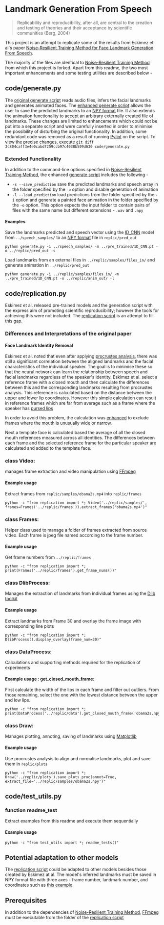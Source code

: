 # Landmark Generation From Speech

> Replicability and reproducibility, after all, are central to the creation and testing of theories and their acceptance by scientific communities (Berg, 2004)

This project is an attempt to replicate some of the results from Eskimez et al's paper [Noise-Resilient Training Method for Face Landmark Generation From Speech](https://ieeexplore.ieee.org/document/8871109).

The majority of the files are identical to [Noise-Resilient Training Method](https://github.com/eeskimez/noise_resilient_3dtface) from which this project is forked. Apart from this readme, the two most important enhancements and some testing utilities are described below -

## code/generate.py

The [original generate script](https://github.com/eeskimez/noise_resilient_3dtface/blob/master/code/generate.py) reads audio files, infers the facial landmarks and generates animated faces. The [enhanced generate script](https://github.com/shanemcandrewai/Speech-to-Facial-Landmarks/blob/master/code/generate.py) allows the user to save the predicted landmarks to an [NPY format](https://numpy.org/doc/stable/reference/generated/numpy.lib.format.html#module-numpy.lib.format) file. It also extends the animation functionality to accept an arbitrary externally created file of landmarks. These changes are limited to enhancements which could not be put into a separate script and were carefully inserted in order to minimise the possibility of disturbing the original functionality. In addition, some redundant code was removed as a result of running [Pylint](https://www.pylint.org/) on the script. To view the precise changes, execute `git diff 3c804caff3e4e0cabd7259ccb97c4038b509d630 code/generate.py`

### Extended Functionality

In addition to the command-line options specified in [Noise-Resilient Training Method](https://github.com/eeskimez/noise_resilient_3dtface), the enhanced [generate script](https://github.com/shanemcandrewai/Speech-to-Facial-Landmarks/blob/master/code/generate.py) includes the following -

* `-s --save_prediction` save the predicted landmarks and speech array in the folder specified by the `-o` option and disable generation of animation
* `-l --load_prediction` load predictions from the folder specified by the `-i` option and generate a painted face animation in the folder specified by the `-o` option. This option expects the input folder to contain pairs of files with the same name but different extensions - `.wav` and `.npy`

#### Examples

Save the landmarks predicted and speech vector using the [ID_CNN](https://github.com/shanemcandrewai/Speech-to-Facial-Landmarks/tree/master/pre_trained) model from `../speech_samples/` to an [NPY format](https://numpy.org/doc/stable/reference/generated/numpy.lib.format.html#module-numpy.lib.format) file in `replic/pred_out`

    python generate.py -i ../speech_samples/ -m ../pre_trained/1D_CNN.pt -o ../replic/pred_out -s  

Load landmarks from an external files in `../replic/samples/files_in/` and generate animation in `../replic/pred_out`

    python generate.py -i ../replic/samples/files_in/ -m ../pre_trained/1D_CNN.pt -o ../replic/anim_out/ -l

## code/replication.py

Eskimez et al. released pre-trained models and the generation script with the express aim of promoting scientific reproducibility; however the tools for achieving this were not included. The [replication script](https://github.com/shanemcandrewai/Speech-to-Facial-Landmarks/blob/master/code/replication.py) is an attempt to fill this gap.
### Differences and Interpretations of the original paper
#### Face Landmark Identity Removal
Eskimez et al. noted that even after applying [procrustes analysis](https://link.springer.com/article/10.1007/BF02291478), there was still a significant correlation between the aligned landmarks and the facial characteristics of the individual speaker. The goal is to minimise these so that the neural network can learn the relationship between speech and facial landmarks regardless of the speaker's identity. Eskimez et al. select a reference frame with a closed mouth and then calculate the differences between this and the corresponding landmarks resulting from procrustes analysis. This reference is calculated based on the distance between the upper and lower lip coordinates.  However this simple calculation can result in reference frames which are far from average such as a frame where the speaker has [pursed lips](replic/samples/obpursed.jpg)

In order to avoid this problem, the calculation was [enhanced](https://github.com/shanemcandrewai/Speech-to-Facial-Landmarks/blob/master/code/replication.py#L176) to exclude frames where the mouth is unusually wide or narrow.

Next a template face is calculated based the average of all the closed mouth references measured across all identities. The differences between each frame and the selected reference frame for the particular speaker are calculated and added to the template face.

### class Video:
manages frame extraction and video manipulation using [FFmpeg](https://www.ffmpeg.org/)
#### Example usage
Extract frames from `replic/samples/obama2s.mp4` into `replic/frames`

    python -c "from replication import *; Video('../replic/samples/', frames=Frames('../replic/frames')).extract_frames('obama2s.mp4')"
### class Frames:
Helper class used to manage a folder of frames extracted from source video. Each frame is jpeg file named according to the frame number.
#### Example usage
Get frame numbers from `../replic/frames`

    python -c "from replication import *; print(Frames('../replic/frames').get_frame_nums())"
### class DlibProcess:
Manages the extraction of landmarks from individual frames using the [Dlib toolkit](http://dlib.net/)
#### Example usage
Extract landmarks from Frame 30 and overlay the frame image with corresponding line plots

    python -c "from replication import *; DlibProcess().display_overlay(frame_num=30)"
### class DataProcess:
Calculations and supporting methods required for the replication of experiments
#### Example usage : get_closed_mouth_frame:
First calculate the width of the lips in each frame and filter out outliers. From those remaining, select the one with the lowest distance between the upper and low lips.

    python -c "from replication import *; print(DataProcess('../replic/data').get_closed_mouth_frame('obama2s.npy'))"
### class Draw:
Manages plotting, annoting, saving of landmarks using [Matplotlib](https://matplotlib.org/)
#### Example usage
Use procrustes analysis to align and normalise landmarks, plot and save them in `replic/plots`

    python -c "from replication import *; Draw('../replic/plots').save_plots_proc(annot=True, extract_file='../replic/samples/obama2s.npy')"

## code/test_utils.py
### function readme_test
Extract examples from this readme and execute them sequentially
#### Example usage

    python -c "from test_utils import *; readme_tests()"
## Potential adaptation to other models
The [replication script](https://github.com/shanemcandrewai/Speech-to-Facial-Landmarks/blob/master/code/replication.py) could be adapted to other models besides those created by Eskimez at al. The model's inferred landmarks must be saved in NPY format file with three axes - frame number, landmark number, and coordinates such as [this example](https://github.com/shanemcandrewai/Speech-to-Facial-Landmarks/blob/master/replic/samples/obama2s.npy).

## Prerequisites
In addition to the dependencies of [Noise-Resilient Training Method](https://github.com/eeskimez/noise_resilient_3dtface), [FFmpeg](https://www.ffmpeg.org/) must be executable from the folder of the [replication script](https://github.com/shanemcandrewai/Speech-to-Facial-Landmarks/blob/master/code/replication.py)
